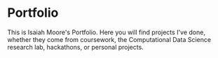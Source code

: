 # Portfolio
This is Isaiah Moore's Portfolio. Here you will find projects I've done, whether they come from coursework, the Computational Data Science research lab, hackathons, or personal projects.
